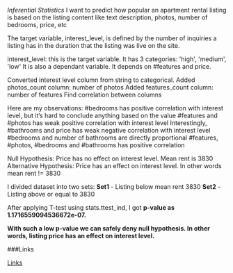 *Inferential Statistics*
I want to predict how popular an apartment rental listing is based on the listing content like text description, photos, number of bedrooms, price, etc

The target variable, interest_level, is defined by the number of inquiries a listing has in the duration that the listing was live on the site. 

interest_level: this is the target variable. It has 3 categories: 'high', 'medium', 'low'
It is also a dependant variable. It depends on #features and price.
 
Converted interest level column from string to categorical. 
Added photos_count column: number of photos
Added features_count column: number of features
Find correlation between columns 


Here are my observations:
#bedrooms has positive correlation with interest level, but it’s hard to conclude anything based on the value
#features and #photos has weak positive correlation with interest level
Interestingly, #bathrooms and price has weak negative correlation with interest level
#bedrooms and number of bathrooms are directly proportional
#features, #photos, #bedrooms and #bathrooms has positive correlation

Null Hypothesis: Price has no effect on interest level. Mean rent is 3830
Alternative Hypothesis: Price has an effect on interest level. In other words mean rent != 3830

I divided dataset into two sets:
**Set1** - Listing below mean rent 3830
**Set2** - Listing above or equal to 3830

After applying T-test using stats.ttest_ind, I got **p-value as  1.1716559094536672e-07.**

**With such a low p-value we can safely deny null hypothesis.
In other words, listing price has an effect on interest level.**

###Links

[Links](http://localhost/)
